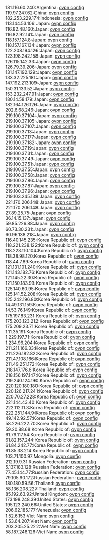 181.116.60.240:Argentina: [ovpn config](vpn/181_116_60_240.ovpn)  
119.97.247.62:China: [ovpn config](vpn/119_97_247_62.ovpn)  
182.253.229.174:Indonesia: [ovpn config](vpn/182_253_229_174.ovpn)  
113.144.53.106:Japan: [ovpn config](vpn/113_144_53_106.ovpn)  
116.82.48.160:Japan: [ovpn config](vpn/116_82_48_160.ovpn)  
116.82.92.141:Japan: [ovpn config](vpn/116_82_92_141.ovpn)  
118.157.124.8:Japan: [ovpn config](vpn/118_157_124_8.ovpn)  
118.157.167.134:Japan: [ovpn config](vpn/118_157_167_134.ovpn)  
122.208.194.126:Japan: [ovpn config](vpn/122_208_194_126.ovpn)  
123.198.242.158:Japan: [ovpn config](vpn/123_198_242_158.ovpn)  
126.115.142.33:Japan: [ovpn config](vpn/126_115_142_33.ovpn)  
126.79.39.206:Japan: [ovpn config](vpn/126_79_39_206.ovpn)  
131.147.192.129:Japan: [ovpn config](vpn/131_147_192_129.ovpn)  
133.32.225.181:Japan: [ovpn config](vpn/133_32_225_181.ovpn)  
147.192.213.109:Japan: [ovpn config](vpn/147_192_213_109.ovpn)  
150.31.133.52:Japan: [ovpn config](vpn/150_31_133_52.ovpn)  
153.232.247.91:Japan: [ovpn config](vpn/153_232_247_91.ovpn)  
180.14.58.179:Japan: [ovpn config](vpn/180_14_58_179.ovpn)  
182.164.126.126:Japan: [ovpn config](vpn/182_164_126_126.ovpn)  
202.6.68.246:Japan: [ovpn config](vpn/202_6_68_246.ovpn)  
219.100.37.104:Japan: [ovpn config](vpn/219_100_37_104.ovpn)  
219.100.37.105:Japan: [ovpn config](vpn/219_100_37_105.ovpn)  
219.100.37.107:Japan: [ovpn config](vpn/219_100_37_107.ovpn)  
219.100.37.13:Japan: [ovpn config](vpn/219_100_37_13.ovpn)  
219.100.37.177:Japan: [ovpn config](vpn/219_100_37_177.ovpn)  
219.100.37.182:Japan: [ovpn config](vpn/219_100_37_182.ovpn)  
219.100.37.19:Japan: [ovpn config](vpn/219_100_37_19.ovpn)  
219.100.37.31:Japan: [ovpn config](vpn/219_100_37_31.ovpn)  
219.100.37.49:Japan: [ovpn config](vpn/219_100_37_49.ovpn)  
219.100.37.51:Japan: [ovpn config](vpn/219_100_37_51.ovpn)  
219.100.37.55:Japan: [ovpn config](vpn/219_100_37_55.ovpn)  
219.100.37.58:Japan: [ovpn config](vpn/219_100_37_58.ovpn)  
219.100.37.86:Japan: [ovpn config](vpn/219_100_37_86.ovpn)  
219.100.37.87:Japan: [ovpn config](vpn/219_100_37_87.ovpn)  
219.100.37.96:Japan: [ovpn config](vpn/219_100_37_96.ovpn)  
219.103.245.138:Japan: [ovpn config](vpn/219_103_245_138.ovpn)  
221.170.206.148:Japan: [ovpn config](vpn/221_170_206_148.ovpn)  
221.170.206.148:Japan: [ovpn config](vpn/221_170_206_148.ovpn)  
27.89.25.75:Japan: [ovpn config](vpn/27_89_25_75.ovpn)  
36.14.15.137:Japan: [ovpn config](vpn/36_14_15_137.ovpn)  
59.85.226.88:Japan: [ovpn config](vpn/59_85_226_88.ovpn)  
60.73.30.231:Japan: [ovpn config](vpn/60_73_30_231.ovpn)  
60.96.138.218:Japan: [ovpn config](vpn/60_96_138_218.ovpn)  
116.40.145.235:Korea Republic of: [ovpn config](vpn/116_40_145_235.ovpn)  
118.221.238.122:Korea Republic of: [ovpn config](vpn/118_221_238_122.ovpn)  
118.223.110.104:Korea Republic of: [ovpn config](vpn/118_223_110_104.ovpn)  
118.38.98.120:Korea Republic of: [ovpn config](vpn/118_38_98_120.ovpn)  
118.44.7.89:Korea Republic of: [ovpn config](vpn/118_44_7_89.ovpn)  
121.131.101.240:Korea Republic of: [ovpn config](vpn/121_131_101_240.ovpn)  
121.143.182.76:Korea Republic of: [ovpn config](vpn/121_143_182_76.ovpn)  
121.145.22.30:Korea Republic of: [ovpn config](vpn/121_145_22_30.ovpn)  
121.150.183.99:Korea Republic of: [ovpn config](vpn/121_150_183_99.ovpn)  
125.140.60.95:Korea Republic of: [ovpn config](vpn/125_140_60_95.ovpn)  
125.141.52.208:Korea Republic of: [ovpn config](vpn/125_141_52_208.ovpn)  
125.242.196.80:Korea Republic of: [ovpn config](vpn/125_242_196_80.ovpn)  
14.49.131.159:Korea Republic of: [ovpn config](vpn/14_49_131_159.ovpn)  
14.53.76.149:Korea Republic of: [ovpn config](vpn/14_53_76_149.ovpn)  
175.197.83.231:Korea Republic of: [ovpn config](vpn/175_197_83_231.ovpn)  
175.203.123.212:Korea Republic of: [ovpn config](vpn/175_203_123_212.ovpn)  
175.209.23.71:Korea Republic of: [ovpn config](vpn/175_209_23_71.ovpn)  
1.11.35.191:Korea Republic of: [ovpn config](vpn/1_11_35_191.ovpn)  
1.229.197.71:Korea Republic of: [ovpn config](vpn/1_229_197_71.ovpn)  
1.234.96.204:Korea Republic of: [ovpn config](vpn/1_234_96_204.ovpn)  
211.211.166.33:Korea Republic of: [ovpn config](vpn/211_211_166_33.ovpn)  
211.226.182.82:Korea Republic of: [ovpn config](vpn/211_226_182_82.ovpn)  
211.47.108.166:Korea Republic of: [ovpn config](vpn/211_47_108_166.ovpn)  
211.49.251.172:Korea Republic of: [ovpn config](vpn/211_49_251_172.ovpn)  
218.147.176.6:Korea Republic of: [ovpn config](vpn/218_147_176_6.ovpn)  
218.156.197.147:Korea Republic of: [ovpn config](vpn/218_156_197_147.ovpn)  
219.240.124.190:Korea Republic of: [ovpn config](vpn/219_240_124_190.ovpn)  
220.120.180.180:Korea Republic of: [ovpn config](vpn/220_120_180_180.ovpn)  
220.126.217.241:Korea Republic of: [ovpn config](vpn/220_126_217_241.ovpn)  
220.70.27.228:Korea Republic of: [ovpn config](vpn/220_70_27_228.ovpn)  
221.144.43.40:Korea Republic of: [ovpn config](vpn/221_144_43_40.ovpn)  
222.112.11.3:Korea Republic of: [ovpn config](vpn/222_112_11_3.ovpn)  
222.251.144.9:Korea Republic of: [ovpn config](vpn/222_251_144_9.ovpn)  
49.142.92.57:Korea Republic of: [ovpn config](vpn/49_142_92_57.ovpn)  
58.226.222.70:Korea Republic of: [ovpn config](vpn/58_226_222_70.ovpn)  
59.20.88.68:Korea Republic of: [ovpn config](vpn/59_20_88_68.ovpn)  
61.79.117.54:Korea Republic of: [ovpn config](vpn/61_79_117_54.ovpn)  
61.82.157.244:Korea Republic of: [ovpn config](vpn/61_82_157_244.ovpn)  
61.84.242.77:Korea Republic of: [ovpn config](vpn/61_84_242_77.ovpn)  
61.85.38.214:Korea Republic of: [ovpn config](vpn/61_85_38_214.ovpn)  
103.71.100.97:Mongolia: [ovpn config](vpn/103_71_100_97.ovpn)  
212.19.9.31:Russian Federation: [ovpn config](vpn/212_19_9_31.ovpn)  
5.137.183.128:Russian Federation: [ovpn config](vpn/5_137_183_128.ovpn)  
77.45.144.77:Russian Federation: [ovpn config](vpn/77_45_144_77.ovpn)  
79.105.90.172:Russian Federation: [ovpn config](vpn/79_105_90_172.ovpn)  
180.180.59.56:Thailand: [ovpn config](vpn/180_180_59_56.ovpn)  
58.136.208.227:Thailand: [ovpn config](vpn/58_136_208_227.ovpn)  
85.192.63.92:United Kingdom: [ovpn config](vpn/85_192_63_92.ovpn)  
173.198.248.39:United States: [ovpn config](vpn/173_198_248_39.ovpn)  
195.123.240.66:United States: [ovpn config](vpn/195_123_240_66.ovpn)  
206.62.185.177:Venezuela: [ovpn config](vpn/206_62_185_177.ovpn)  
1.52.6.153:Viet Nam: [ovpn config](vpn/1_52_6_153.ovpn)  
1.53.64.207:Viet Nam: [ovpn config](vpn/1_53_64_207.ovpn)  
203.205.25.222:Viet Nam: [ovpn config](vpn/203_205_25_222.ovpn)  
58.187.248.126:Viet Nam: [ovpn config](vpn/58_187_248_126.ovpn)  
